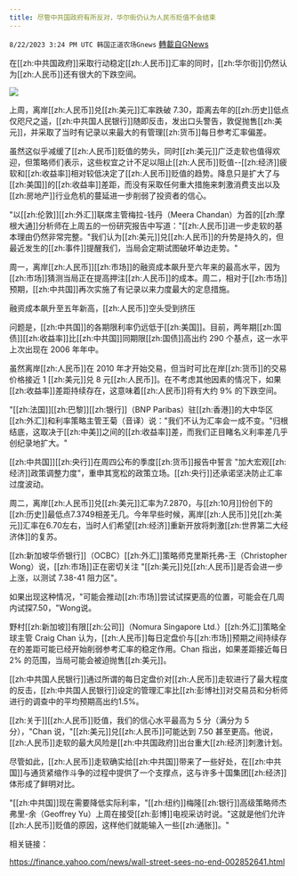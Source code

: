 ```yaml
---
title: 尽管中共国政府有所反对，华尔街仍认为人民币贬值不会结束
---
```

`8/22/2023 3:24 PM UTC 韩国正道农场Gnews` [轉載自GNews](https://gnews.org/articles/1583870)



  
在[[zh:中共国政府]]采取行动稳定[[zh:人民币]]汇率的同时，[[zh:华尔街]]仍然认为[[zh:人民币]]还有很大的下跌空间。

![](https://lh5.googleusercontent.com/OxmUM7t7oKSfsdixZQG7nGbi6VXDY0JXpMsP5MxsLtEmvUcQbV3t18V8IXZ0RctIV3oPJ8RAYFVwScwhz2mc2W0m41M2KRnUF0lJ6K16HsD05qdaHPs2FyIbvADAtHlFAZdrZqAlKAGJGgkJqXt4gFU)

  

上周，离岸[[zh:人民币]]兑[[zh:美元]]汇率跌破 7.30，距离去年的[[zh:历史]]低点仅咫尺之遥，[[zh:中共国人民银行]]随即反击，发出口头警告，敦促抛售[[zh:美元]]，并采取了当时有记录以来最大的有管理[[zh:货币]]每日参考汇率偏差。

  

虽然这似乎减缓了[[zh:人民币]]贬值的势头，同时[[zh:美元]]广泛走软也值得欢迎，但策略师们表示，这些权宜之计不足以阻止[[zh:人民币]]贬值--[[zh:经济]]疲软和[[zh:收益率]]相对较低决定了[[zh:人民币]]贬值的趋势。降息只是扩大了与[[zh:美国]]的[[zh:收益率]]差距，而没有采取任何重大措施来刺激消费支出以及[[zh:房地产]]行业危机的蔓延进一步削弱了投资者的信心。

  

"以[[zh:伦敦]][[zh:外汇]]联席主管梅拉-钱丹（Meera Chandan）为首的[[zh:摩根大通]]分析师在上周五的一份研究报告中写道："[[zh:人民币]]进一步走软的基本理由仍然非常完整。"我们认为[[zh:美元]]兑[[zh:人民币]]的升势是持久的，但最近发生的[[zh:事件]]提醒我们，当局会定期试图破坏单边走势。"

  

周一，离岸[[zh:人民币]][[zh:市场]]的融资成本飙升至六年来的最高水平，因为[[zh:市场]]猜测当局正在提高押注[[zh:人民币]]的成本。周二，相对于[[zh:市场]]预期，[[zh:中共国]]再次实施了有记录以来力度最大的定息措施。

  

融资成本飙升至五年新高，[[zh:人民币]]空头受到挤压

  

问题是，[[zh:中共国]]的各期限利率仍远低于[[zh:美国]]。目前，两年期[[zh:国债]][[zh:收益率]]比[[zh:中共国]]同期限[[zh:国债]]高出约 290 个基点，这一水平上次出现在 2006 年年中。

  

虽然离岸[[zh:人民币]]在 2010 年才开始交易，但当时可比在岸[[zh:货币]]的交易价格接近 1 [[zh:美元]]兑 8 元[[zh:人民币]]。在不考虑其他因素的情况下，如果[[zh:收益率]]差距持续存在，这意味着[[zh:人民币]]将有大约 9% 的下跌空间。

  

"[[zh:法国]][[zh:巴黎]][[zh:银行]]（BNP Paribas）驻[[zh:香港]]的大中华区[[zh:外汇]]和利率策略主管王菊（音译）说："我们不认为汇率会一成不变。"归根结底，这取决于[[zh:中美]]之间的[[zh:收益率]]差，而我们正目睹名义利率差几乎创纪录地扩大。"

  

[[zh:中共国]][[zh:央行]]在周四公布的季度[[zh:货币]]报告中誓言 "加大宏观[[zh:经济]]政策调整力度"，重申其宽松的政策立场。[[zh:央行]]还承诺坚决防止汇率过度波动。

  

周二，离岸[[zh:人民币]]兑[[zh:美元]]汇率为7.2870，与[[zh:10月]]份创下的[[zh:历史]]最低点7.3749相差无几。今年早些时候，离岸[[zh:人民币]]兑[[zh:美元]]汇率在6.70左右，当时人们希望[[zh:经济]]重新开放将刺激[[zh:世界第二大经济体]]的复苏。

  

[[zh:新加坡华侨银行]]（OCBC）[[zh:外汇]]策略师克里斯托弗-王（Christopher Wong）说，[[zh:市场]]正在密切关注 "[[zh:美元]]兑[[zh:人民币]]是否会进一步上涨，以测试 7.38-41 阻力区"。

  

如果出现这种情况，"可能会推动[[zh:市场]]尝试试探更高的位置，可能会在几周内试探7.50，"Wong说。

  

野村[[zh:新加坡]]有限[[zh:公司]]（Nomura Singapore Ltd.）[[zh:外汇]]策略全球主管 Craig Chan 认为，[[zh:人民币]]每日定盘价与[[zh:市场]]预期之间持续存在的差距可能已经开始削弱参考汇率的稳定作用。Chan 指出，如果差距接近每日 2% 的范围，当局可能会被迫抛售[[zh:美元]]。

  

[[zh:中共国人民银行]]通过所谓的每日定盘价对[[zh:人民币]]走软进行了最大程度的反击，[[zh:中共国人民银行]]设定的管理汇率比[[zh:彭博社]]对交易员和分析师进行的调查中的平均预期高出约1.5%。

  

[[zh:关于]][[zh:人民币]]贬值，我们的信心水平最高为 5 分（满分为 5 分），"Chan 说，"[[zh:美元]]兑[[zh:人民币]]可能达到 7.50 甚至更高。他说，[[zh:人民币]]走软的最大风险是[[zh:中共国政府]]出台重大[[zh:经济]]刺激计划。

  

尽管如此，[[zh:人民币]]走软确实给[[zh:中共国]]带来了一些好处，在[[zh:中共国]]与通货紧缩作斗争的过程中提供了一个支撑点，这与许多十国集团[[zh:经济]]体形成了鲜明对比。

  

"[[zh:中共国]]现在需要降低实际利率，"[[zh:纽约]]梅隆[[zh:银行]]高级策略师杰弗里-余（Geoffrey Yu）上周在接受[[zh:彭博]]电视采访时说。"这就是他们允许[[zh:人民币]]贬值的原因，这样他们就能输入一些[[zh:通胀]]。"

  
  

相关链接：

https://finance.yahoo.com/news/wall-street-sees-no-end-002852641.html
